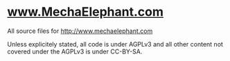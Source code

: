 www.MechaElephant.com
=====================

All source files for http://www.mechaelephant.com

Unless explicitely stated, all code is under AGPLv3 and all other
content not covered under the AGPLv3 is under CC-BY-SA.

